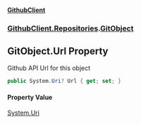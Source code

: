 #### [GithubClient](index 'index')
### [GithubClient.Repositories](GithubClient.Repositories 'GithubClient.Repositories').[GitObject](GithubClient.Repositories.GitObject 'GithubClient.Repositories.GitObject')

## GitObject.Url Property

Github API Url for this object

```csharp
public System.Uri? Url { get; set; }
```

#### Property Value
[System.Uri](https://docs.microsoft.com/en-us/dotnet/api/System.Uri 'System.Uri')